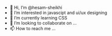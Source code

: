- 👋 Hi, I’m @hesam-sheikhi
- 👀 I’m interested in javascipt and ui/ux designing
- 🌱 I’m currently learning CSS
- 💞️ I’m looking to collaborate on ...
- 📫 How to reach me ...

<!---
hesam-sh/hesam-sh is a ✨ special ✨ repository because its `README.md` (this file) appears on your GitHub profile.
You can click the Preview link to take a look at your changes.
--->
